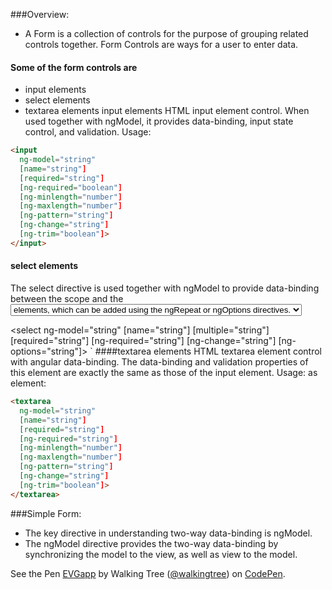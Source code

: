 ###Overview:
*	A Form is a collection of controls for the purpose of grouping related controls together. Form Controls are ways for a user to enter data.
####	Some of the form controls are
*	input elements
*	select elements
*	textarea elements
input elements
HTML input element control. When used together with ngModel, it provides data-binding, input state control, and validation.
Usage:
```html
<input
  ng-model="string"
  [name="string"]
  [required="string"]
  [ng-required="boolean"]
  [ng-minlength="number"]
  [ng-maxlength="number"]
  [ng-pattern="string"]
  [ng-change="string"]
  [ng-trim="boolean"]>
</input>
```
#### select elements

The select directive is used together with ngModel  to provide data-binding between the scope and the <select> control. 
It also handles dynamic  <option>  elements, which can be added using the ngRepeat or ngOptions directives.

<select
  ng-model="string"
  [name="string"]
  [multiple="string"]
  [required="string"]
  [ng-required="string"]
  [ng-change="string"]
  [ng-options="string"]>
</select>
`
####textarea elements
HTML textarea element control with angular data-binding. The data-binding and validation properties of this element are exactly the same as those of the input element.
Usage:
as element:
```html
<textarea
  ng-model="string"
  [name="string"]
  [required="string"]
  [ng-required="string"]
  [ng-minlength="number"]
  [ng-maxlength="number"]
  [ng-pattern="string"]
  [ng-change="string"]
  [ng-trim="boolean"]>
</textarea>
```
###Simple Form:
*	The key directive in understanding two-way data-binding is ngModel.
*	The ngModel directive provides the two-way data-binding by synchronizing the model to the view, as well as view to the model.

<p data-height="268" data-theme-id="0" data-slug-hash="EVGapp" data-default-tab="result" data-user="walkingtree" class='codepen'>See the Pen <a href='http://codepen.io/walkingtree/pen/EVGapp/'>EVGapp</a> by Walking Tree (<a href='http://codepen.io/walkingtree'>@walkingtree</a>) on <a href='http://codepen.io'>CodePen</a>.</p>
<script async src="//assets.codepen.io/assets/embed/ei.js"></script>


